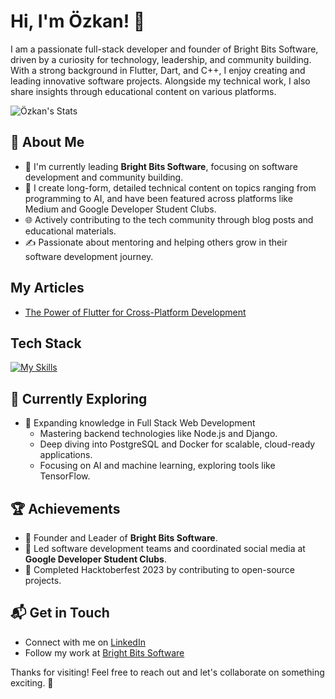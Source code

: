 # Hi, I'm Özkan! 👋

I am a passionate full-stack developer and founder of Bright Bits Software, driven by a curiosity for technology, leadership, and community building. With a strong background in Flutter, Dart, and C++, I enjoy creating and leading innovative software projects. Alongside my technical work, I also share insights through educational content on various platforms.

![Özkan's Stats](https://github-readme-stats.vercel.app/api?username=OzkanBirak&theme=vue-dark&show_icons=true&hide_border=true&count_private=true)

## 🚀 About Me

- 🔭 I'm currently leading **Bright Bits Software**, focusing on software development and community building.
- 📝 I create long-form, detailed technical content on topics ranging from programming to AI, and have been featured across platforms like Medium and Google Developer Student Clubs.
- 🌐 Actively contributing to the tech community through blog posts and educational materials.
- ✍️ Passionate about mentoring and helping others grow in their software development journey.

## My Articles
- [The Power of Flutter for Cross-Platform Development](https://link-to-article.com)

## Tech Stack
[![My Skills](https://skillicons.dev/icons?i=flutter,dart,cpp,figma)](https://skillicons.dev)

## 🌱 Currently Exploring

- 🚀 Expanding knowledge in Full Stack Web Development
  - Mastering backend technologies like Node.js and Django.
  - Deep diving into PostgreSQL and Docker for scalable, cloud-ready applications.
  - Focusing on AI and machine learning, exploring tools like TensorFlow.

## 🏆 Achievements

- 🌟 Founder and Leader of **Bright Bits Software**.
- 🏅 Led software development teams and coordinated social media at **Google Developer Student Clubs**.
- 🎉 Completed Hacktoberfest 2023 by contributing to open-source projects.

## 📬 Get in Touch

- Connect with me on [LinkedIn](https://www.linkedin.com/in/ozkan-birak)
- Follow my work at [Bright Bits Software](https://brightbits.software)

Thanks for visiting! Feel free to reach out and let's collaborate on something exciting. 🚀